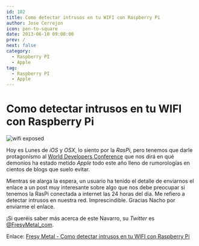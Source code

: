 ```yaml
---
id: 182
title: Como detectar intrusos en tu WIFI con Raspberry Pi
author: Jose Cerrejon
icon: pen-to-square
date: 2013-06-10 09:00:00
prev: /
next: false
category:
  - Raspberry PI
  - Apple
tag:
  - Raspberry PI
  - Apple
---
```


# Como detectar intrusos en tu WIFI con Raspberry Pi

![wifi exposed](/images/wifi_exposed.png)

Hoy es Lunes de *iOS* y *OSX*, lo siento por la *RasPi*, pero tenemos que darle protagonísmo al [World Developers Conference](https://developer.apple.com/wwdc/) que nos dirá en qué demonios ha estado metido *Apple* todo este año lleno de rumorologías en cientos de blogs que suelo evitar.

Mientras se alarga la espera, un usuario ha tenido el detalle de enviarnos el enlace a un post muy interesante sobre algo que nos debe preocupar si tenemos la RasPi conectada a internet las 24 horas del día. Me refiero a detectar intrusos en nuestra red. Imprescindible. Gracias Nacho por enviarme el enlace.

¡Si queréis saber más acerca de este Navarro, su *Twitter* es [@FresyMetal_com](https://twitter.com/FresyMetal_com).

Enlace: [Fresy Metal - Como detectar intrusos en tu WIFI con Raspberry Pi](http://www.fresymetal.com/como-detectar-intrusos-en-tu-wifi-con-raspberry-pi/)